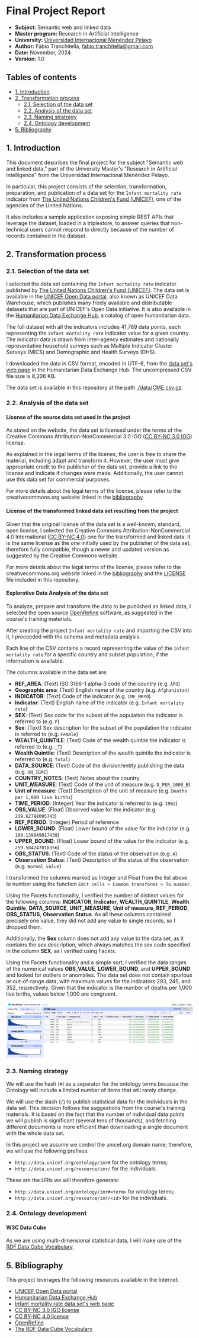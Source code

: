 # Final Project Report

- **Subject:** Semantic web and linked data
- **Master program:** Research in Artificial Intelligence
- **University:** [Universidad Internacional Menéndez Pelayo](https://www.uimp.es)
- **Author:** Fabio Tranchitella, [fabio.tranchitella@gmail.com](mailto:fabio.tranchitella@gmail.com)
- **Date:** November, 2024
- **Version:** 1.0

## Tables of contents

- [1. Introduction](#1-introduction)
- [2. Transformation process](#2-transformation-process)
  - [2.1. Selection of the data set](#21-selection-of-the-data-set)
  - [2.2. Analysis of the data set](#22-analysis-of-the-data-set)
  - [2.3. Naming stratregy](#23-naming-strategy)
  - [2.4. Ontology development](#24-ontology-development)
- [5. Bibliography](#5-bibliography)

## 1. Introduction

This document describes the final project for the subject "Semantic web and linked data," part of the University Master's "Research in Artificial Intelligence" from the Universidad Internacional Menéndez Pelayo.

In particular, this project consists of the selection, transformation, preparation, and publication of a data set for the `Infant mortality rate` indicator from [The United Nations Children's Fund (UNICEF)](https://www.unicef.org), one of the agencies of the United Nations.

It also includes a sample application exposing simple REST APIs that leverage the dataset, loaded in a triplestore, to answer queries that non-technical users cannot respond to directly because of the number of records contained in the dataset.

## 2. Transformation process

### 2.1. Selection of the data set

I selected the data set containing the `Infant mortality rate` indicator published by [The United Nations Children's Fund (UNICEF)](https://www.unicef.org). The data set is available in the [UNICEF Open Data portal](https://data.unicef.org/), also known as UNICEF Data Warehouse, which publishes many freely available and distributable datasets that are part of UNICEF's Open Data initiative. It is also available in the [Humanitarian Data Exchange Hub](https://data.humdata.org), a catalog of open humanitarian data.

The full dataset with all the indicators includes 41,789 data points, each representing the `Infant mortality rate` indicator value for a given country. The indicator data is drawn from inter-agency estimates and nationally representative household surveys such as Multiple Indicator Cluster Surveys (MICS) and Demographic and Health Surveys (DHS).

I downloaded the data in CSV format, encoded in UTF-8, from the [data set's web page](https://data.humdata.org/dataset/unicef-cme-mry0) in the Humanitarian Data Exchange Hub. The uncompressed CSV file size is 8,206 KB.

The data set is available in this repository at the path [./data/CME.csv.gz](/data/CME.csv.gz).

### 2.2. Analysis of the data set

#### License of the source data set used in the project

As stated on the website, the data set is licensed under the terms of the Creative Commons Attribution-NonCommercial 3.0 IGO ([CC BY-NC 3.0 IGO](https://creativecommons.org/licenses/by-nc/3.0/igo/deed.en)) license.

As explained in the legal terms of the licenes, the user is free to share the material, including adapt and transform it. However, the user must give appropriate credit to the publisher of the data set, provide a link to the license and indicate if changes were made. Additionally, the user cannot use this data set for commercial purposes.

For more details about the legal terms of the license, please refer to the creativecommons.org website linked in the [bibliography](#5-bibliography).

#### License of the transformed linked data set resulting from the project

Given that the original license of the data set is a well-known, standard, open license, I selected the Creative Commons Attribution-NonCommercial 4.0 International ([CC BY-NC 4.0](https://creativecommons.org/licenses/by-nc/4.0/)) one for the transformed and linked data. It is the same license as the one initially used by the publisher of the data set, therefore fully compatible, though a newer and updated version as suggested by the Creative Commons website.

For more details about the legal terms of the license, please refer to the creativecommons.org website linked in the [bibliography](#5-bibliography) and the [LICENSE](./LICENSE) file included in this repository.

#### Explorative Data Analysis of the data set

To analyze, prepare and transform the data to be published as linked data, I selected the open source [OpenRefine](https://openrefine.org) software, as suggested in the course's training materials.

After creating the project `Infant mortality rate` and importing the CSV into it, I proceeded with the schema and metadata analysis. 

Each line of the CSV contains a record representing the value of the `Infant mortality rate` for a specific country and subset population, if the information is available.

The columns available in the data set are:

* **REF_AREA**: (Text) ISO 3166-1 alpha-3 code of the country (e.g. `AFG`)
* **Geographic area**: (Text) English name of the country (e.g. `Afghanistan`)
* **INDICATOR**: (Text) Code of the indicator (e.g. `CME_MRY0`)
* **Indicator**: (Text) English name of the indicator (e.g. `Infant mortality rate`)
* **SEX**: (Text) Sex code for the subset of the population the indicator is referred to (e.g. `F`)
* **Sex**: (Text) Sex description for the subset of the population the indicator is referred to (e.g. `Female`)
* **WEALTH_QUINTILE**: (Text) Code of the wealth quintile the indicator is referred to (e.g. `_T`)
* **Wealth Quintile**: (Text) Description of the wealth quintile the indicator is referred to (e.g. `Total`)
* **DATA_SOURCE**: (Text) Code of the division/entity publishing the data (e.g. `UN_IGME`)
* **COUNTRY_NOTES**: (Text) Notes about the country
* **UNIT_MEASURE**: (Text) Code of the unit of measure (e.g. `D_PER_1000_B`)
* **Unit of measure**: (Text) Description of the unit of measure (e.g. `Deaths per 1,000 live births`)
* **TIME_PERIOD**: (Integer) Year the indicator is referred to (e.g. `1962`)
* **OBS_VALUE**: (Float) Observed value for the indicator (e.g. `219.62798095743`)
* **REF_PERIOD**: (Integer) Period of reference
* **LOWER_BOUND**: (Float) Lower bound of the value for the indicator (e.g. `188.139849017438`)
* **UPPER_BOUND**: (Float) Lower bound of the value for the indicator (e.g. `259.584247018356`)
* **OBS_STATUS**: (Text) Code of the status of the observation (e.g. `A`)
* **Observation Status**: (Text) Description of the status of the observation (e.g. `Normal value`)

I transformed the columns marked as Integer and Float from the list above to number using the function `Edit cells > Common transforms > To number`.

Using the Facets functionality, I verified the number of distinct values for the following columns: **INDICATOR**, **Indicator**, **WEALTH_QUINTILE**, **Wealth Quintile**, **DATA_SOURCE**, **UNIT_MEASURE**, **Unit of measure**, **REF_PERIOD**, **OBS_STATUS**, **Observation Status**. As all these columns contained precisely one value, they did not add any value to single records, so I dropped them.

Additionally, the **Sex** column does not add any value to the data set, as it contains the sex description, which always matches the sex code specified in the column **SEX**, as I verified using Facets.

Using the Facets functionality and a simple sort, I verified the data ranges of the numerical values **OBS_VALUE**, **LOWER_BOUND**, and **UPPER_BOUND** and looked for outliers or anomalies. The data set does not contain spurious or out-of-range data, with maximum values for the indicators 293, 245, and 352, respectively. Given that the indicator is the number of deaths per 1,000 live births, values below 1,000 are congruent.

![Data Ranges in OpenRefine](./images/openrefine-ranges.png)

### 2.3. Naming strategy

We will use the hash (`#`) as a separator for the ontology terms because the Ontology will include a limited number of items that will rarely change.

We will use the slash (`/`) to publish statistical data for the individuals in the data set. This decision follows the suggestions from the course's training materials. It is based on the fact that the number of individual data points we will publish is significant (several tens of thousands), and fetching different documents is more efficient than downloading a single document with the whole data set.

In this project we assume we control the unicef.org domain name; therefore, we will use the following prefixes:

* `http://data.unicef.org/ontology/imr#` for the ontology terms;
* `http://data.unicef.org/resource/imr/` for the individuals.

These are the URIs we will therefore generate:

* `http://data.unicef.org/ontology/imr#<term>` for ontology terms;
* `http://data.unicef.org/resource/imr/<id>` for the individuals.

### 2.4. Ontology development

#### W3C Data Cube

As we are using multi-dimensional statistical data, I will make use of the [RDF Data Cube Vocabulary](https://www.w3.org/TR/vocab-data-cube/).

## 5. Bibliography

This project leverages the following resources available in the Internet:

- [UNICEF Open Data portal](https://data.unicef.org/)
- [Humanitarian Data Exchange Hub](https://data.humdata.org)
- [Infant mortality rate data set's web page](https://data.humdata.org/dataset/unicef-cme-mry0)
- [CC BY-NC 3.0 IGO license](https://creativecommons.org/licenses/by-nc/3.0/igo/deed.en)
- [CC BY-NC 4.0 license](https://creativecommons.org/licenses/by-nc/4.0/)
- [OpenRefine](https://openrefine.org)
- [The RDF Data Cube Vocabulary](https://www.w3.org/TR/vocab-data-cube/)
